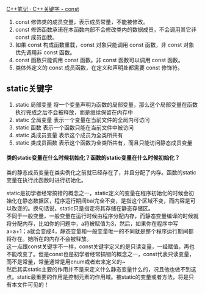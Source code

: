 [C++笔记 · C++关键字 - const](https://zhuanlan.zhihu.com/p/27919970)

1. const 修饰类的成员变量，表示成员常量，不能被修改。  
2. const 修饰函数承诺在本函数内部不会修改类内的数据成员，不会调用其它非 const 成员函数。  
3. 如果 const 构成函数重载，const 对象只能调用 const 函数，非 const 对象优先调用非 const 函数。  
4. const 函数只能调用 const 函数。非 const 函数可以调用 const 函数。  
5. 类体外定义的 const 成员函数，在定义和声明处都需要 const 修饰符。

## static关键字  
1. static 局部变量 将一个变量声明为函数的局部变量，那么这个局部变量在函数执行完成之后不会被释放，而是继续保留在内存中
2. static 全局变量 表示一个变量在当前文件的全局内可访问
3. static 函数 表示一个函数只能在当前文件中被访问
4. static 类成员变量 表示这个成员为全类所共有
5. static 类成员函数 表示这个函数为全类所共有，而且只能访问静态成员变量

#### 类的static变量在什么时候初始化？函数的static变量在什么时候初始化？
类的静态成员变量在类实例化之前就已经存在了，并且分配了内存。函数的static变量在执行此函数时进行初始化。  


static是初学者经常搞错的概念之一，static定义的变量在程序初始化的时候会初始化在静态数据区，程序运行期间bai完全不变，是指这个区域不变，而内容是可以改变的。换句话说，static只是指定将其存储在静态存储区。  
不同于一般变量，一般变量在运行时候由程序分配内存，而静态变量编译的时候就将分配内存，比如你的问题中，a将被赋值为3，然后，如果你在程序中写a=a+1；a就会变成4，静态变量和一般变量唯一的不同就是整个程序运行期间都将存在。她所在的内存不会被释放。  
这一点跟const关键字不一样，const关键字定义的是只读变量，一经赋值，再也不能改变了。但是const也是初学者经常搞错的概念之一，const代表只读变量，而不是常量，常量通常是用enum或者宏来定义的~  
然后其实static主要的作用并不是来定义什么静态变量什么的，况且他也做不到这点。static最重要的作用是控制元素的作用域。被static的变量或者方法，将是只有本文件可见的！  